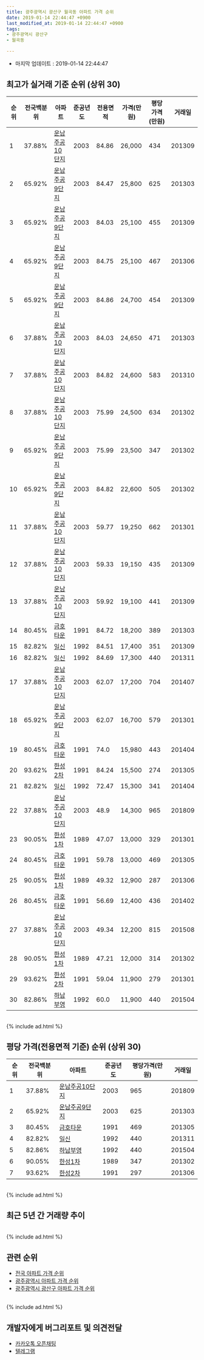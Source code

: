 ```yaml
---
title: 광주광역시 광산구 월곡동 아파트 가격 순위
date: 2019-01-14 22:44:47 +0900
last_modified_at: 2019-01-14 22:44:47 +0900
tags:
- 광주광역시 광산구
- 월곡동

---
```


* 마지막 업데이트 : 2019-01-14 22:44:47

## 최고가 실거래 기준 순위 (상위 30)


|순위|전국백분위|아파트|준공년도|전용면적|가격(만원)|평당가격(만원)|거래일|
|---|---|---|---|---|---|---|---|
|1|37.88%|[운남주공10단지](https://search.naver.com/search.naver?query=%EA%B4%91%EC%A3%BC%EA%B4%91%EC%97%AD%EC%8B%9C+%EA%B4%91%EC%82%B0%EA%B5%AC+%EC%9B%94%EA%B3%A1%EB%8F%99+%EC%9A%B4%EB%82%A8%EC%A3%BC%EA%B3%B510%EB%8B%A8%EC%A7%80)|2003|84.86|26,000|434|201309|
|2|65.92%|[운남주공9단지](https://search.naver.com/search.naver?query=%EA%B4%91%EC%A3%BC%EA%B4%91%EC%97%AD%EC%8B%9C+%EA%B4%91%EC%82%B0%EA%B5%AC+%EC%9B%94%EA%B3%A1%EB%8F%99+%EC%9A%B4%EB%82%A8%EC%A3%BC%EA%B3%B59%EB%8B%A8%EC%A7%80)|2003|84.47|25,800|625|201303|
|3|65.92%|[운남주공9단지](https://search.naver.com/search.naver?query=%EA%B4%91%EC%A3%BC%EA%B4%91%EC%97%AD%EC%8B%9C+%EA%B4%91%EC%82%B0%EA%B5%AC+%EC%9B%94%EA%B3%A1%EB%8F%99+%EC%9A%B4%EB%82%A8%EC%A3%BC%EA%B3%B59%EB%8B%A8%EC%A7%80)|2003|84.03|25,100|455|201309|
|4|65.92%|[운남주공9단지](https://search.naver.com/search.naver?query=%EA%B4%91%EC%A3%BC%EA%B4%91%EC%97%AD%EC%8B%9C+%EA%B4%91%EC%82%B0%EA%B5%AC+%EC%9B%94%EA%B3%A1%EB%8F%99+%EC%9A%B4%EB%82%A8%EC%A3%BC%EA%B3%B59%EB%8B%A8%EC%A7%80)|2003|84.75|25,100|467|201306|
|5|65.92%|[운남주공9단지](https://search.naver.com/search.naver?query=%EA%B4%91%EC%A3%BC%EA%B4%91%EC%97%AD%EC%8B%9C+%EA%B4%91%EC%82%B0%EA%B5%AC+%EC%9B%94%EA%B3%A1%EB%8F%99+%EC%9A%B4%EB%82%A8%EC%A3%BC%EA%B3%B59%EB%8B%A8%EC%A7%80)|2003|84.86|24,700|454|201309|
|6|37.88%|[운남주공10단지](https://search.naver.com/search.naver?query=%EA%B4%91%EC%A3%BC%EA%B4%91%EC%97%AD%EC%8B%9C+%EA%B4%91%EC%82%B0%EA%B5%AC+%EC%9B%94%EA%B3%A1%EB%8F%99+%EC%9A%B4%EB%82%A8%EC%A3%BC%EA%B3%B510%EB%8B%A8%EC%A7%80)|2003|84.03|24,650|471|201303|
|7|37.88%|[운남주공10단지](https://search.naver.com/search.naver?query=%EA%B4%91%EC%A3%BC%EA%B4%91%EC%97%AD%EC%8B%9C+%EA%B4%91%EC%82%B0%EA%B5%AC+%EC%9B%94%EA%B3%A1%EB%8F%99+%EC%9A%B4%EB%82%A8%EC%A3%BC%EA%B3%B510%EB%8B%A8%EC%A7%80)|2003|84.82|24,600|583|201310|
|8|37.88%|[운남주공10단지](https://search.naver.com/search.naver?query=%EA%B4%91%EC%A3%BC%EA%B4%91%EC%97%AD%EC%8B%9C+%EA%B4%91%EC%82%B0%EA%B5%AC+%EC%9B%94%EA%B3%A1%EB%8F%99+%EC%9A%B4%EB%82%A8%EC%A3%BC%EA%B3%B510%EB%8B%A8%EC%A7%80)|2003|75.99|24,500|634|201302|
|9|65.92%|[운남주공9단지](https://search.naver.com/search.naver?query=%EA%B4%91%EC%A3%BC%EA%B4%91%EC%97%AD%EC%8B%9C+%EA%B4%91%EC%82%B0%EA%B5%AC+%EC%9B%94%EA%B3%A1%EB%8F%99+%EC%9A%B4%EB%82%A8%EC%A3%BC%EA%B3%B59%EB%8B%A8%EC%A7%80)|2003|75.99|23,500|347|201302|
|10|65.92%|[운남주공9단지](https://search.naver.com/search.naver?query=%EA%B4%91%EC%A3%BC%EA%B4%91%EC%97%AD%EC%8B%9C+%EA%B4%91%EC%82%B0%EA%B5%AC+%EC%9B%94%EA%B3%A1%EB%8F%99+%EC%9A%B4%EB%82%A8%EC%A3%BC%EA%B3%B59%EB%8B%A8%EC%A7%80)|2003|84.82|22,600|505|201302|
|11|37.88%|[운남주공10단지](https://search.naver.com/search.naver?query=%EA%B4%91%EC%A3%BC%EA%B4%91%EC%97%AD%EC%8B%9C+%EA%B4%91%EC%82%B0%EA%B5%AC+%EC%9B%94%EA%B3%A1%EB%8F%99+%EC%9A%B4%EB%82%A8%EC%A3%BC%EA%B3%B510%EB%8B%A8%EC%A7%80)|2003|59.77|19,250|662|201301|
|12|37.88%|[운남주공10단지](https://search.naver.com/search.naver?query=%EA%B4%91%EC%A3%BC%EA%B4%91%EC%97%AD%EC%8B%9C+%EA%B4%91%EC%82%B0%EA%B5%AC+%EC%9B%94%EA%B3%A1%EB%8F%99+%EC%9A%B4%EB%82%A8%EC%A3%BC%EA%B3%B510%EB%8B%A8%EC%A7%80)|2003|59.33|19,150|435|201309|
|13|37.88%|[운남주공10단지](https://search.naver.com/search.naver?query=%EA%B4%91%EC%A3%BC%EA%B4%91%EC%97%AD%EC%8B%9C+%EA%B4%91%EC%82%B0%EA%B5%AC+%EC%9B%94%EA%B3%A1%EB%8F%99+%EC%9A%B4%EB%82%A8%EC%A3%BC%EA%B3%B510%EB%8B%A8%EC%A7%80)|2003|59.92|19,100|441|201309|
|14|80.45%|[금호타운](https://search.naver.com/search.naver?query=%EA%B4%91%EC%A3%BC%EA%B4%91%EC%97%AD%EC%8B%9C+%EA%B4%91%EC%82%B0%EA%B5%AC+%EC%9B%94%EA%B3%A1%EB%8F%99+%EA%B8%88%ED%98%B8%ED%83%80%EC%9A%B4)|1991|84.72|18,200|389|201303|
|15|82.82%|[일신](https://search.naver.com/search.naver?query=%EA%B4%91%EC%A3%BC%EA%B4%91%EC%97%AD%EC%8B%9C+%EA%B4%91%EC%82%B0%EA%B5%AC+%EC%9B%94%EA%B3%A1%EB%8F%99+%EC%9D%BC%EC%8B%A0)|1992|84.51|17,400|351|201309|
|16|82.82%|[일신](https://search.naver.com/search.naver?query=%EA%B4%91%EC%A3%BC%EA%B4%91%EC%97%AD%EC%8B%9C+%EA%B4%91%EC%82%B0%EA%B5%AC+%EC%9B%94%EA%B3%A1%EB%8F%99+%EC%9D%BC%EC%8B%A0)|1992|84.69|17,300|440|201311|
|17|37.88%|[운남주공10단지](https://search.naver.com/search.naver?query=%EA%B4%91%EC%A3%BC%EA%B4%91%EC%97%AD%EC%8B%9C+%EA%B4%91%EC%82%B0%EA%B5%AC+%EC%9B%94%EA%B3%A1%EB%8F%99+%EC%9A%B4%EB%82%A8%EC%A3%BC%EA%B3%B510%EB%8B%A8%EC%A7%80)|2003|62.07|17,200|704|201407|
|18|65.92%|[운남주공9단지](https://search.naver.com/search.naver?query=%EA%B4%91%EC%A3%BC%EA%B4%91%EC%97%AD%EC%8B%9C+%EA%B4%91%EC%82%B0%EA%B5%AC+%EC%9B%94%EA%B3%A1%EB%8F%99+%EC%9A%B4%EB%82%A8%EC%A3%BC%EA%B3%B59%EB%8B%A8%EC%A7%80)|2003|62.07|16,700|579|201301|
|19|80.45%|[금호타운](https://search.naver.com/search.naver?query=%EA%B4%91%EC%A3%BC%EA%B4%91%EC%97%AD%EC%8B%9C+%EA%B4%91%EC%82%B0%EA%B5%AC+%EC%9B%94%EA%B3%A1%EB%8F%99+%EA%B8%88%ED%98%B8%ED%83%80%EC%9A%B4)|1991|74.0|15,980|443|201404|
|20|93.62%|[한성2차](https://search.naver.com/search.naver?query=%EA%B4%91%EC%A3%BC%EA%B4%91%EC%97%AD%EC%8B%9C+%EA%B4%91%EC%82%B0%EA%B5%AC+%EC%9B%94%EA%B3%A1%EB%8F%99+%ED%95%9C%EC%84%B12%EC%B0%A8)|1991|84.24|15,500|274|201305|
|21|82.82%|[일신](https://search.naver.com/search.naver?query=%EA%B4%91%EC%A3%BC%EA%B4%91%EC%97%AD%EC%8B%9C+%EA%B4%91%EC%82%B0%EA%B5%AC+%EC%9B%94%EA%B3%A1%EB%8F%99+%EC%9D%BC%EC%8B%A0)|1992|72.47|15,300|341|201404|
|22|37.88%|[운남주공10단지](https://search.naver.com/search.naver?query=%EA%B4%91%EC%A3%BC%EA%B4%91%EC%97%AD%EC%8B%9C+%EA%B4%91%EC%82%B0%EA%B5%AC+%EC%9B%94%EA%B3%A1%EB%8F%99+%EC%9A%B4%EB%82%A8%EC%A3%BC%EA%B3%B510%EB%8B%A8%EC%A7%80)|2003|48.9|14,300|965|201809|
|23|90.05%|[한성1차](https://search.naver.com/search.naver?query=%EA%B4%91%EC%A3%BC%EA%B4%91%EC%97%AD%EC%8B%9C+%EA%B4%91%EC%82%B0%EA%B5%AC+%EC%9B%94%EA%B3%A1%EB%8F%99+%ED%95%9C%EC%84%B11%EC%B0%A8)|1989|47.07|13,000|329|201301|
|24|80.45%|[금호타운](https://search.naver.com/search.naver?query=%EA%B4%91%EC%A3%BC%EA%B4%91%EC%97%AD%EC%8B%9C+%EA%B4%91%EC%82%B0%EA%B5%AC+%EC%9B%94%EA%B3%A1%EB%8F%99+%EA%B8%88%ED%98%B8%ED%83%80%EC%9A%B4)|1991|59.78|13,000|469|201305|
|25|90.05%|[한성1차](https://search.naver.com/search.naver?query=%EA%B4%91%EC%A3%BC%EA%B4%91%EC%97%AD%EC%8B%9C+%EA%B4%91%EC%82%B0%EA%B5%AC+%EC%9B%94%EA%B3%A1%EB%8F%99+%ED%95%9C%EC%84%B11%EC%B0%A8)|1989|49.32|12,900|287|201306|
|26|80.45%|[금호타운](https://search.naver.com/search.naver?query=%EA%B4%91%EC%A3%BC%EA%B4%91%EC%97%AD%EC%8B%9C+%EA%B4%91%EC%82%B0%EA%B5%AC+%EC%9B%94%EA%B3%A1%EB%8F%99+%EA%B8%88%ED%98%B8%ED%83%80%EC%9A%B4)|1991|56.69|12,400|436|201402|
|27|37.88%|[운남주공10단지](https://search.naver.com/search.naver?query=%EA%B4%91%EC%A3%BC%EA%B4%91%EC%97%AD%EC%8B%9C+%EA%B4%91%EC%82%B0%EA%B5%AC+%EC%9B%94%EA%B3%A1%EB%8F%99+%EC%9A%B4%EB%82%A8%EC%A3%BC%EA%B3%B510%EB%8B%A8%EC%A7%80)|2003|49.34|12,200|815|201508|
|28|90.05%|[한성1차](https://search.naver.com/search.naver?query=%EA%B4%91%EC%A3%BC%EA%B4%91%EC%97%AD%EC%8B%9C+%EA%B4%91%EC%82%B0%EA%B5%AC+%EC%9B%94%EA%B3%A1%EB%8F%99+%ED%95%9C%EC%84%B11%EC%B0%A8)|1989|47.21|12,000|314|201302|
|29|93.62%|[한성2차](https://search.naver.com/search.naver?query=%EA%B4%91%EC%A3%BC%EA%B4%91%EC%97%AD%EC%8B%9C+%EA%B4%91%EC%82%B0%EA%B5%AC+%EC%9B%94%EA%B3%A1%EB%8F%99+%ED%95%9C%EC%84%B12%EC%B0%A8)|1991|59.04|11,900|279|201301|
|30|82.86%|[하남부영](https://search.naver.com/search.naver?query=%EA%B4%91%EC%A3%BC%EA%B4%91%EC%97%AD%EC%8B%9C+%EA%B4%91%EC%82%B0%EA%B5%AC+%EC%9B%94%EA%B3%A1%EB%8F%99+%ED%95%98%EB%82%A8%EB%B6%80%EC%98%81)|1992|60.0|11,900|440|201504|


<br>
{% include ad.html %}
<br>

## 평당 가격(전용면적 기준) 순위 (상위 30)


|순위|전국백분위|아파트|준공년도|평당가격(만원)|거래일|
|---|---|---|---|---|---|
|1|37.88%|[운남주공10단지](https://search.naver.com/search.naver?query=%EA%B4%91%EC%A3%BC%EA%B4%91%EC%97%AD%EC%8B%9C+%EA%B4%91%EC%82%B0%EA%B5%AC+%EC%9B%94%EA%B3%A1%EB%8F%99+%EC%9A%B4%EB%82%A8%EC%A3%BC%EA%B3%B510%EB%8B%A8%EC%A7%80)|2003|965|201809|
|2|65.92%|[운남주공9단지](https://search.naver.com/search.naver?query=%EA%B4%91%EC%A3%BC%EA%B4%91%EC%97%AD%EC%8B%9C+%EA%B4%91%EC%82%B0%EA%B5%AC+%EC%9B%94%EA%B3%A1%EB%8F%99+%EC%9A%B4%EB%82%A8%EC%A3%BC%EA%B3%B59%EB%8B%A8%EC%A7%80)|2003|625|201303|
|3|80.45%|[금호타운](https://search.naver.com/search.naver?query=%EA%B4%91%EC%A3%BC%EA%B4%91%EC%97%AD%EC%8B%9C+%EA%B4%91%EC%82%B0%EA%B5%AC+%EC%9B%94%EA%B3%A1%EB%8F%99+%EA%B8%88%ED%98%B8%ED%83%80%EC%9A%B4)|1991|469|201305|
|4|82.82%|[일신](https://search.naver.com/search.naver?query=%EA%B4%91%EC%A3%BC%EA%B4%91%EC%97%AD%EC%8B%9C+%EA%B4%91%EC%82%B0%EA%B5%AC+%EC%9B%94%EA%B3%A1%EB%8F%99+%EC%9D%BC%EC%8B%A0)|1992|440|201311|
|5|82.86%|[하남부영](https://search.naver.com/search.naver?query=%EA%B4%91%EC%A3%BC%EA%B4%91%EC%97%AD%EC%8B%9C+%EA%B4%91%EC%82%B0%EA%B5%AC+%EC%9B%94%EA%B3%A1%EB%8F%99+%ED%95%98%EB%82%A8%EB%B6%80%EC%98%81)|1992|440|201504|
|6|90.05%|[한성1차](https://search.naver.com/search.naver?query=%EA%B4%91%EC%A3%BC%EA%B4%91%EC%97%AD%EC%8B%9C+%EA%B4%91%EC%82%B0%EA%B5%AC+%EC%9B%94%EA%B3%A1%EB%8F%99+%ED%95%9C%EC%84%B11%EC%B0%A8)|1989|347|201302|
|7|93.62%|[한성2차](https://search.naver.com/search.naver?query=%EA%B4%91%EC%A3%BC%EA%B4%91%EC%97%AD%EC%8B%9C+%EA%B4%91%EC%82%B0%EA%B5%AC+%EC%9B%94%EA%B3%A1%EB%8F%99+%ED%95%9C%EC%84%B12%EC%B0%A8)|1991|297|201306|


<br>
{% include ad.html %}
<br>

## 최근 5년 간 거래량 추이


<div style="width:100%;">
    <canvas id="deal_progress" height="250"></canvas>
</div>

<script>
new Chart(document.getElementById("deal_progress"), {
    type: 'line',
    data: {
        labels: ['201401','201402','201403','201404','201405','201406','201407','201408','201409','201410','201411','201412','201501','201502','201503','201504','201505','201506','201507','201508','201509','201510','201511','201512','201601','201602','201603','201604','201605','201606','201607','201608','201609','201610','201611','201612','201701','201702','201703','201704','201705','201706','201707','201708','201709','201710','201711','201712','201801','201802','201803','201804','201805','201806','201807','201808','201809','201810','201811','201812','201901'],
        datasets: [{
            label: '실거래 수',
            pointRadius: 1,
            data: [38, 59, 62, 51, 46, 32, 35, 30, 39, 32, 30, 29, 56, 40, 62, 34, 43, 35, 42, 37, 36, 44, 36, 30, 27, 23, 29, 31, 26, 29, 38, 39, 37, 45, 37, 27, 12, 38, 44, 40, 42, 39, 28, 32, 46, 34, 27, 21, 38, 30, 59, 34, 38, 32, 31, 51, 62, 51, 41, 28, 4],
            borderColor: "rgba(255, 201, 14, 1)",
            backgroundColor: "rgba(255, 201, 14, 0.5)",
            fill: true,
        }]
    },
    options: {
        responsive: true,
        title: {
            display: true,
            text: '5년간 거래량 추이'
        },
        tooltips: {
            mode: 'index',
            intersect: false,
        },
        hover: {
            mode: 'nearest',
            intersect: true
        },
        scales: {
            xAxes: [{
                display: true,
                scaleLabel: {
                    display: true,
                    labelString: '년/월'
                }
            }],
            yAxes: [{
                display: true,
                ticks: {
                    suggestedMin: 0,
                },
                scaleLabel: {
                    display: true,
                    labelString: '실거래 수'
                }
            }]
        }
    }
});

</script>


<br>
{% include ad.html %}
<br>

## 관련 순위

- [전국 아파트 가격 순위](https://inasie.github.io/apt-ranking/전국)
- [광주광역시 아파트 가격 순위](https://inasie.github.io/apt-ranking/광주광역시)
- [광주광역시 광산구 아파트 가격 순위](https://inasie.github.io/apt-ranking/광주광역시-광산구)


<br>
{% include ad.html %}
<br>

## 개발자에게 버그리포트 및 의견전달

- [카카오톡 오픈채팅](https://open.kakao.com/o/gLJUAP4)
- [텔레그램](https://t.me/inasie)

